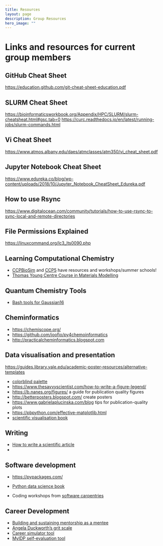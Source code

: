```yaml
---
title: Resources
layout: page
description: Group Resources
hero_image: ""
---
```


# Links and resources for current group members

## GitHub Cheat Sheet

https://education.github.com/git-cheat-sheet-education.pdf

## SLURM Cheat Sheet

https://bioinformaticsworkbook.org/Appendix/HPC/SLURM/slurm-cheatsheat.html#gsc.tab=0
https://curc.readthedocs.io/en/latest/running-jobs/slurm-commands.html

## Vi Cheat Sheet

https://www.atmos.albany.edu/daes/atmclasses/atm350/vi_cheat_sheet.pdf

## Jupyter Notebook Cheat Sheet

https://www.edureka.co/blog/wp-content/uploads/2018/10/Jupyter_Notebook_CheatSheet_Edureka.pdf

## How to use Rsync

https://www.digitalocean.com/community/tutorials/how-to-use-rsync-to-sync-local-and-remote-directories

## File Permissions Explained

https://linuxcommand.org/lc3_lts0090.php

## Learning Computational Chemistry

- [CCPBioSim](http://www.ccpbiosim.ac.uk) and [CCP5](https://www.ccp5.ac.uk) have resources and workshops/summer schools!
- [Thomas Young Centre Course in Materials Modelling](https://thomasyoungcentre.org/courses/course-in-materials-modelling/)

## Quantum Chemistry Tools

- [Bash tools for Gaussian16](https://github.com/polyluxus/tools-for-g16.bash)



## Cheminformatics

- https://chemiscope.org/
- https://github.com/joofio/py4chemoinformatics
- http://practicalcheminformatics.blogspot.com



## Data visualisation and presentation

https://guides.library.yale.edu/academic-poster-resources/alternative-templates

- [colorblind palette](https://davidmathlogic.com/colorblind/#%23D81B60-%231E88E5-%23FFC107-%23004D40)
- https://www.thesavvyscientist.com/how-to-write-a-figure-legend/
- https://b.nanes.org/figures/ a guide for publication quality figures
- http://betterposters.blogspot.com/ create posters
- https://www.gabrielaplucinska.com/blog tips for publication-quality plots
- https://pbpython.com/effective-matplotlib.html
- [scientific visualisation book](https://github.com/rougier/scientific-visualization-book)

## Writing

- [How to write a scientific article](https://www.sciencedirect.com/science/article/pii/S1878764915001606)
- 

## Software development

- https://pypackages.com/

- [Python data science book](https://cocalc.com/share/public_paths/8b892baf91f98d0cf6172b872c8ad6694d0f7204/notebooks)

- Coding workshops from [software carpentries](https://software-carpentry.org)


## Career Development

- [Building and sustaining mentorship as a mentee](https://febs.onlinelibrary.wiley.com/doi/full/10.1111/febs.15823)
- [Angela Duckworth’s grit scale](https://angeladuckworth.com/grit-scale/)
- [Career simulator tool](https://intersectjobsims.com/)
- [MyIDP self-evaluation tool](https://myidp.sciencecareers.org)